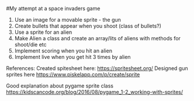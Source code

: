 #My attempt at a space invaders game
1. Use an image for a movable sprite - the gun
2. Create bullets that appear when you shoot (class of bullets?)
3. Use a sprite for an alien
4. Make Alien a class and create an array/lits of aliens with methods for shoot/die etc
5. Implement scoring when you hit an alien
6. Implement live when you get hit 3 times by alien

References:
Created spitesheet here:
https://spritesheet.org/
Designed gun sprites here
https://www.piskelapp.com/p/create/sprite

Good explanation about pygame sprite class
https://kidscancode.org/blog/2016/08/pygame_1-2_working-with-sprites/